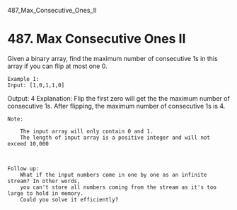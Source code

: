 487_Max_Consecutive_Ones_II
# 487. Max Consecutive Ones II

Given a binary array, find the maximum number of consecutive 1s in this array if you can
        flip at most one 0.
    

    Example 1:
    Input: [1,0,1,1,0]
Output: 4
Explanation: Flip the first zero will get the the maximum number of consecutive 1s.
    After flipping, the maximum number of consecutive 1s is 4.

    

    Note:
    
        The input array will only contain 0 and 1.
        The length of input array is a positive integer and will not exceed 10,000
    
    

    Follow up:
        What if the input numbers come in one by one as an infinite stream? In other words,
        you can't store all numbers coming from the stream as it's too large to hold in memory.
        Could you solve it efficiently?
